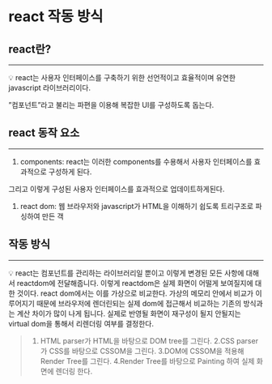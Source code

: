 # react 작동 방식

## react란?

---

<aside>
💡 react는 사용자 인터페이스를 구축하기 위한 선언적이고 효율적이며 유연한 javascript 라이브러리이다.

”컴포넌트”라고 불리는 파편을 이용해 복잡한 UI를 구성하도록 돕는다.

</aside>

## react 동작 요소

---

1. components: react는 이러한 components를 수용해서 사용자 인터페이스를 효과적으로 구성하게 된다.

그리고 이렇게 구성된 사용자 인터페이스를 효과적으로 업데이트하게된다.

1. react dom: 웹 브라우저와 javascript가 HTML을 이해하기 쉽도록 트리구조로 파싱하여 만든 객

## 작동 방식

---

<aside>
💡 react는 컴포넌트를 관리하는 라이브러리일 뿐이고 이렇게 변경된 모든 사항에 대해서 reactdom에 전달해줍니다. 이렇게 reactdom은 실제 화면이 어떨게 보여질지에 대한 것이다. react dom에서는 이를 가상으로 비교한다. 가상의 메모리 안에서 비교가 이루어지기 때문에 브라우저에 렌더린되는 실제 dom에 접근해서 비교하는 기존의 방식과는 계산 차이가 많이 나게 됩니다. 실제로 반영될 화면이 재구성이 될지 안될지는 virtual dom을 통해서 리렌더링 여부를 결정한다.

</aside>

> 1. HTML parser가 HTML을 바탕으로 DOM tree를 그린다.
2.CSS parser가 CSS를 바탕으로 CSSOM을 그린다.
3.DOM에 CSSOM을 적용해 Render Tree를 그린다.
4.Render Tree를 바탕으로 Painting 하여 실제 화면에 렌더링 한다.
>